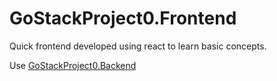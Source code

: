 # GoStackProject0.Frontend
Quick frontend developed using react to learn basic concepts.

Use [GoStackProject0.Backend](https://github.com/rodvl/GoStackProject0.Backend)
